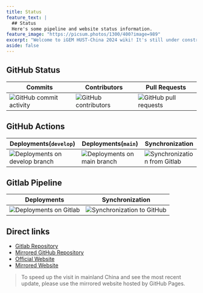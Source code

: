 ```yaml
---
title: Status
feature_text: |
  ## Status
  Here's some pipeline and website status information.
feature_image: "https://picsum.photos/1300/400?image=989"
excerpt: "Welcome to iGEM HUST-China 2024 wiki! It's still under construction. Please stay tuned for more information."
aside: false
---
```


## GitHub Status

| Commits | Contributors | Pull Requests|
|---------|--------------|--------------|
| ![GitHub commit activity](https://img.shields.io/github/commit-activity/t/Lucas04-nhr/HUST-China_2024) | ![GitHub contributors](https://img.shields.io/github/contributors/Lucas04-nhr/HUST-China_2024) | ![GitHub pull requests](https://img.shields.io/github/issues-pr/Lucas04-nhr/HUST-China_2024) |

## GitHub Actions

| Deployments(`develop`) | Deployments(`main`) | Synchronization |
|------------------------|---------------------|-----------------|
| ![Deployments on develop branch](https://img.shields.io/github/actions/workflow/status/Lucas04-nhr/HUST-China_2024/jekyll_gh_pages.yaml?branch=develop) | ![Deployments on main branch](https://img.shields.io/github/actions/workflow/status/Lucas04-nhr/HUST-China_2024/jekyll_gh_pages.yaml?branch=main) | ![Synchronization from Gitlab](https://img.shields.io/github/actions/workflow/status/Lucas04-nhr/HUST-China_2024/sync_from_gitlab.yaml?label=Synchronization) |

## Gitlab Pipeline
| Deployments | Synchronization |
|-------------|-----------------|
| ![Deployments on Gitlab](https://gitlab.igem.org/2024/hust-china/badges/main/pipeline.svg) | ![Synchronization to GitHub](https://img.shields.io/github/actions/workflow/status/Lucas04-nhr/HUST-China_2024/pull_to_gitlab.yaml?label=Synchronization) |

## Direct links

- <a href="https://gitlab.igem.org/2024/hust-china" target="_blank">Gitlab Repository</a>
- <a href="https://github.com/Lucas04-nhr/HUST-China_2024" target="_blank">Mirrored GitHub Repository</a>
- <a href="https://2024.igem.org/hust-china" target="_blank">Official Website</a>
- <a href="https://igem.lucas04.xyz/" target="_blank">Mirrored Website</a>

> To speed up the visit in mainland China and see the most recent update, please use the mirrored website hosted by GitHub Pages.
